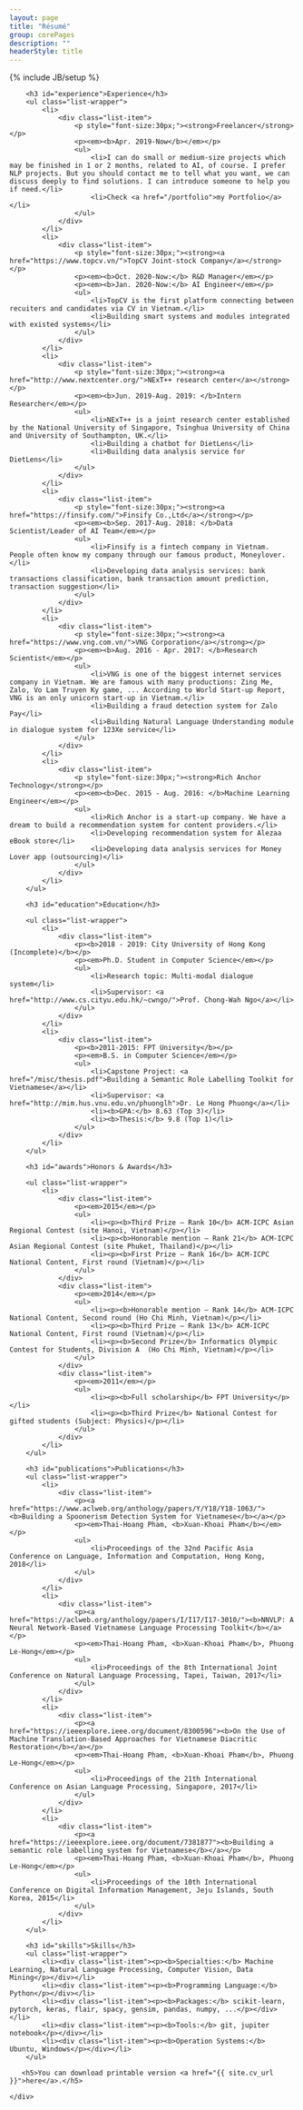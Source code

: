 ```yaml
---
layout: page
title: "Résumé"
group: corePages
description: ""
headerStyle: title
---
```

{% include JB/setup %}

<div class="row justify-center">
	<div id="cv" class="col-lg-8 col-md-10 col-12">
	
	
	    <h3 id="experience">Experience</h3>
        <ul class="list-wrapper">
            <li>
                <div class="list-item">
                    <p style="font-size:30px;"><strong>Freelancer</strong></p>
                    <p><em><b>Apr. 2019-Now</b></em></p>
                    <ul>
                        <li>I can do small or medium-size projects which may be finished in 1 or 2 months, related to AI, of course. I prefer NLP projects. But you should contact me to tell what you want, we can discuss deeply to find solutions. I can introduce someone to help you if need.</li>
                        <li>Check <a href="/portfolio">my Portfolio</a></li>
                    </ul>
                </div>
            </li>
            <li>
                <div class="list-item">
                    <p style="font-size:30px;"><strong><a href="https://www.topcv.vn/">TopCV Joint-stock Company</a></strong></p>
                    <p><em><b>Oct. 2020-Now:</b> R&D Manager</em></p>
                    <p><em><b>Jan. 2020-Now:</b> AI Engineer</em></p>
                    <ul>
                        <li>TopCV is the first platform connecting between recuiters and candidates via CV in Vietnam.</li>
                        <li>Building smart systems and modules integrated with existed systems</li>
                    </ul>
                </div>
            </li>
            <li>
                <div class="list-item">
                    <p style="font-size:30px;"><strong><a href="http://www.nextcenter.org/">NExT++ research center</a></strong></p> 
                    <p><em><b>Jun. 2019-Aug. 2019: </b>Intern Researcher</em></p>
                    <ul>
                        <li>NExT++ is a joint research center established by the National University of Singapore, Tsinghua University of China and University of Southampton, UK.</li>
                        <li>Building a chatbot for DietLens</li>
                        <li>Building data analysis service for DietLens</li>
                    </ul>
                </div>
            </li>
            <li>
                <div class="list-item">
                    <p style="font-size:30px;"><strong><a href="https://finsify.com/">Finsify Co.,Ltd</a></strong></p>
                    <p><em><b>Sep. 2017-Aug. 2018: </b>Data Scientist/Leader of AI Team</em></p>
                    <ul>
                        <li>Finsify is a fintech company in Vietnam. People often know my company through our famous product, Moneylover.</li>
                        <li>Developing data analysis services: bank transactions classification, bank transaction amount prediction, transaction suggestion</li>
                    </ul>
                </div>
            </li>
            <li>
                <div class="list-item">
                    <p style="font-size:30px;"><strong><a href="https://www.vng.com.vn/">VNG Corporation</a></strong></p>
                    <p><em><b>Aug. 2016 - Apr. 2017: </b>Research Scientist</em></p>
                    <ul>
                        <li>VNG is one of the biggest internet services company in Vietnam. We are famous with many productions: Zing Me, Zalo, Vo Lam Truyen Ky game, ... According to World Start-up Report, VNG is an only unicorn start-up in Vietnam.</li>
                        <li>Building a fraud detection system for Zalo Pay</li>
                        <li>Building Natural Language Understanding module in dialogue system for 123Xe service</li>
                    </ul>
                </div>
            </li>
            <li>
                <div class="list-item">
                    <p style="font-size:30px;"><strong>Rich Anchor Technology</strong></p>
                    <p><em><b>Dec. 2015 - Aug. 2016: </b>Machine Learning Engineer</em></p>
                    <ul>
                        <li>Rich Anchor is a start-up company. We have a dream to build a recommendation system for content providers.</li>
                        <li>Developing recommendation system for Alezaa eBook store</li>
                        <li>Developing data analysis services for Money Lover app (outsourcing)</li>
                    </ul>
                </div>
            </li>
        </ul>

        <h3 id="education">Education</h3>
        
        <ul class="list-wrapper">
            <li>
                <div class="list-item">
                    <p><b>2018 - 2019: City University of Hong Kong (Incomplete)</b></p>
                    <p><em>Ph.D. Student in Computer Science</em></p>
                    <ul>
                        <li>Research topic: Multi-modal dialogue system</li>
                        <li>Supervisor: <a href="http://www.cs.cityu.edu.hk/~cwngo/">Prof. Chong-Wah Ngo</a></li>
                    </ul>
                </div>
            </li>
            <li>
                <div class="list-item">
                    <p><b>2011-2015: FPT University</b></p>
                    <p><em>B.S. in Computer Science</em></p>
                    <ul>
                        <li>Capstone Project: <a href="/misc/thesis.pdf">Building a Semantic Role Labelling Toolkit for Vietnamese</a></li>
                        <li>Supervisor: <a href="http://mim.hus.vnu.edu.vn/phuonglh">Dr. Le Hong Phuong</a></li>
                        <li><b>GPA:</b> 8.63 (Top 3)</li>
                        <li><b>Thesis:</b> 9.8 (Top 1)</li>
                    </ul>
                </div>
            </li>
        </ul>
        
        <h3 id="awards">Honors & Awards</h3>
        
        <ul class="list-wrapper">
            <li>
                <div class="list-item">
                    <p><em>2015</em></p>
                    <ul>
                        <li><p><b>Third Prize – Rank 10</b> ACM-ICPC Asian Regional Contest (site Hanoi, Vietnam)</p></li>
                        <li><p><b>Honorable mention – Rank 21</b> ACM-ICPC Asian Regional Contest (site Phuket, Thailand)</p></li>
                        <li><p><b>First Prize – Rank 16</b> ACM-ICPC National Content, First round (Vietnam)</p></li>
                    </ul>
                </div>
                <div class="list-item">
                    <p><em>2014</em></p>
                    <ul>
                        <li><p><b>Honorable mention – Rank 14</b> ACM-ICPC National Content, Second round (Ho Chi Minh, Vietnam)</p></li>
                        <li><p><b>Third Prize – Rank 13</b> ACM-ICPC National Content, First round (Vietnam)</p></li>
                        <li><p><b>Second Prize</b> Informatics Olympic Contest for Students, Division A  (Ho Chi Minh, Vietnam)</p></li>
                    </ul>
                </div>
                <div class="list-item">
                    <p><em>2011</em></p>
                    <ul>
                        <li><p><b>Full scholarship</b> FPT University</p></li>
                        <li><p><b>Third Prize</b> National Contest for gifted students (Subject: Physics)</p></li>
                    </ul>
                </div>
            </li>
        </ul>
        
        <h3 id="publications">Publications</h3>
        <ul class="list-wrapper">
            <li>
                <div class="list-item">
                    <p><a href="https://www.aclweb.org/anthology/papers/Y/Y18/Y18-1063/"><b>Building a Spoonerism Detection System for Vietnamese</b></a></p>
                    <p><em>Thai-Hoang Pham, <b>Xuan-Khoai Pham</b></em></p>
                    <ul>
                        <li>Proceedings of the 32nd Pacific Asia Conference on Language, Information and Computation, Hong Kong, 2018</li>
                    </ul>
                </div>
            </li>
            <li>
                <div class="list-item">
                    <p><a href="https://aclweb.org/anthology/papers/I/I17/I17-3010/"><b>NNVLP: A Neural Network-Based Vietnamese Language Processing Toolkit</b></a></p>
                    <p><em>Thai-Hoang Pham, <b>Xuan-Khoai Pham</b>, Phuong Le-Hong</em></p>
                    <ul>
                        <li>Proceedings of the 8th International Joint Conference on Natural Language Processing, Tapei, Taiwan, 2017</li>
                    </ul>
                </div>
            </li>
            <li>
                <div class="list-item">
                    <p><a href="https://ieeexplore.ieee.org/document/8300596"><b>On the Use of Machine Translation-Based Approaches for Vietnamese Diacritic Restoration</b></a></p>
                    <p><em>Thai-Hoang Pham, <b>Xuan-Khoai Pham</b>, Phuong Le-Hong</em></p>
                    <ul>
                        <li>Proceedings of the 21th International Conference on Asian Language Processing, Singapore, 2017</li>
                    </ul>
                </div>
            </li>
            <li>
                <div class="list-item">
                    <p><a href="https://ieeexplore.ieee.org/document/7381877"><b>Building a semantic role labelling system for Vietnamese</b></a></p>
                    <p><em>Thai-Hoang Pham, <b>Xuan-Khoai Pham</b>, Phuong Le-Hong</em></p>
                    <ul>
                        <li>Proceedings of the 10th International Conference on Digital Information Management, Jeju Islands, South Korea, 2015</li>
                    </ul>
                </div>
            </li>
        </ul>
        
        <h3 id="skills">Skills</h3>
        <ul class="list-wrapper">
            <li><div class="list-item"><p><b>Specialties:</b> Machine Learning, Natural Language Processing, Computer Vision, Data Mining</p></div></li>
            <li><div class="list-item"><p><b>Programming Language:</b> Python</p></div></li>
            <li><div class="list-item"><p><b>Packages:</b> scikit-learn, pytorch, keras, flair, spacy, gensim, pandas, numpy, ...</p></div></li>
            <li><div class="list-item"><p><b>Tools:</b> git, jupiter notebook</p></div></li>
            <li><div class="list-item"><p><b>Operation Systems:</b> Ubuntu, Windows</p></div></li>
        </ul>
       
       <h5>You can download printable version <a href="{{ site.cv_url }}">here</a>.</h5> 
       
    </div>
</div>

